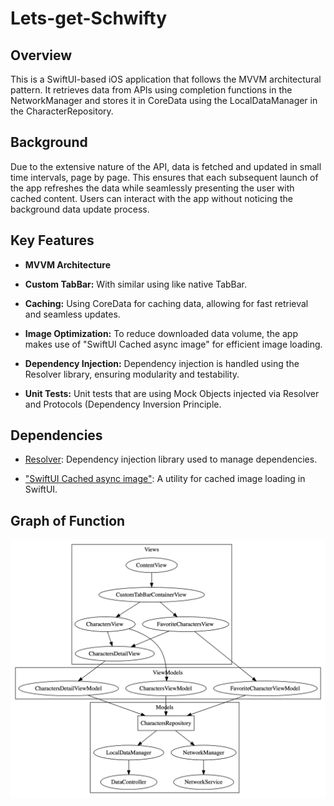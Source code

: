 # Lets-get-Schwifty

## Overview
This is a SwiftUI-based iOS application that follows the MVVM architectural pattern. It retrieves data from APIs using completion functions in the NetworkManager and stores it in CoreData using the LocalDataManager in the CharacterRepository.

## Background
Due to the extensive nature of the API, data is fetched and updated in small time intervals, page by page. This ensures that each subsequent launch of the app refreshes the data while seamlessly presenting the user with cached content. Users can interact with the app without noticing the background data update process.

## Key Features
- **MVVM Architecture**

- **Custom TabBar:** With similar using like native TabBar.

- **Caching:** Using CoreData for caching data, allowing for fast retrieval and seamless updates.

- **Image Optimization:** To reduce downloaded data volume, the app makes use of "SwiftUI Cached async image" for efficient image loading.

- **Dependency Injection:** Dependency injection is handled using the Resolver library, ensuring modularity and testability.

- **Unit Tests:** Unit tests that are using Mock Objects injected via Resolver and Protocols (Dependency Inversion Principle.


## Dependencies
- [Resolver](https://github.com/hmlongco/Resolver): Dependency injection library used to manage dependencies.

- ["SwiftUI Cached async image"](https://github.com/lorenzofiamingo/swiftui-cached-async-image): A utility for cached image loading in SwiftUI.


## Graph of Function 

![Graphviz](https://github.com/dvdtrsnk/Lets-get-Schwifty/blob/main/graphviz.png)

